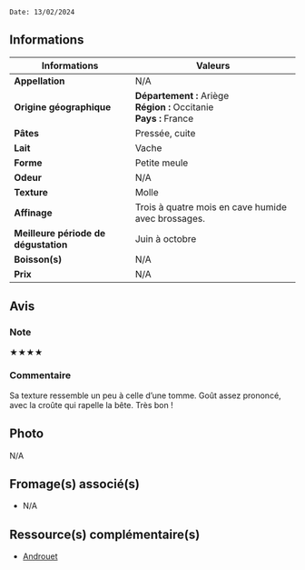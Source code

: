```
Date: 13/02/2024
```
## Informations

| Informations | Valeurs |
| ---- | ---- |
| **Appellation** | N/A |
| **Origine géographique** | **Département :** Ariège<br>**Région :** Occitanie<br>**Pays :** France |
| **Pâtes** | Pressée, cuite |
| **Lait** | Vache |
| **Forme** | Petite meule |
| **Odeur** | N/A |
| **Texture** | Molle |
| **Affinage** | Trois à quatre mois en cave humide avec brossages. |
| **Meilleure période de dégustation** | Juin à octobre |
| **Boisson(s)** | N/A |
| **Prix** | N/A |

## Avis
### Note
★★★★

### Commentaire
Sa texture ressemble un peu à celle d’une tomme. Goût assez prononcé, avec la croûte qui rapelle la bête. Très bon !

## Photo
N/A

## Fromage(s) associé(s)
* N/A

## Ressource(s) complémentaire(s)
* [Androuet](http://www.androuet.com/Bethmale-200.html)